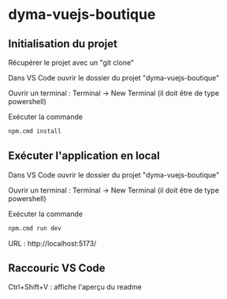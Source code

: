 # dyma-vuejs-boutique

## Initialisation du projet

Récupérer le projet avec un "git clone"

Dans VS Code ouvrir le dossier du projet "dyma-vuejs-boutique"

Ouvrir un terminal : Terminal -> New Terminal (il doit être de type powershell)


Exécuter la commande
```bash
npm.cmd install
```

## Exécuter l'application en local

Dans VS Code ouvrir le dossier du projet "dyma-vuejs-boutique"

Ouvrir un terminal : Terminal -> New Terminal (il doit être de type powershell)


Exécuter la commande
```bash
npm.cmd run dev
```

URL : http://localhost:5173/

## Raccouric VS Code

Ctrl+Shift+V : affiche l'aperçu du readme